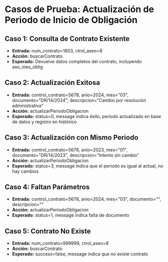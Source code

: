 # Casos de Prueba: Actualización de Periodo de Inicio de Obligación

## Caso 1: Consulta de Contrato Existente
- **Entrada:** num_contrato=1803, ctrol_aseo=8
- **Acción:** buscarContrato
- **Esperado:** Devuelve datos completos del contrato, incluyendo aso_mes_oblig

## Caso 2: Actualización Exitosa
- **Entrada:** control_contrato=5678, anio=2024, mes="03", documento="DR/14/2024", descripcion="Cambio por resolución administrativa"
- **Acción:** actualizarPeriodoObligacion
- **Esperado:** status=0, message indica éxito, periodo actualizado en base de datos y registro en histórico

## Caso 3: Actualización con Mismo Periodo
- **Entrada:** control_contrato=5678, anio=2023, mes="01", documento="DR/14/2023", descripcion="Intento sin cambio"
- **Acción:** actualizarPeriodoObligacion
- **Esperado:** status=3, message indica que el periodo es igual al actual, no hay cambios

## Caso 4: Faltan Parámetros
- **Entrada:** control_contrato=5678, anio=2024, mes="03", documento="", descripcion=""
- **Acción:** actualizarPeriodoObligacion
- **Esperado:** status=1, message indica falta de documento

## Caso 5: Contrato No Existe
- **Entrada:** num_contrato=999999, ctrol_aseo=8
- **Acción:** buscarContrato
- **Esperado:** success=false, message indica que no existe contrato
